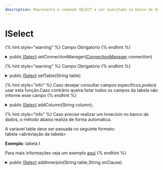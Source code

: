 ```yaml
---
description: Representa o comando SELECT a ser executado no banco de dados
---
```


# ISelect

{% hint style="warning" %}
Campo Obrigatório
{% endhint %}

<details>

<summary>public<a href="iselect.md"> ISelect</a> setConnectionManager(<a href="../../../doc/classes/connectionmanager.md">ConnectionManager</a> connection)</summary>

Define o [ConnectionManager](../../../doc/classes/connectionmanager.md) a ser usado

<mark style="color:red;">**Erros**</mark>:

* <mark style="color:red;">NullPointerException</mark>: Ocorre quando o campo `connection` está nulo ou vazio

</details>

{% hint style="warning" %}
Campo Obrigatório
{% endhint %}

<details>

<summary>public <a href="iselect.md">ISelect</a> setTable(String table)</summary>

Define a tabela a ser consultada no banco de dados

<mark style="color:red;">**Erros**</mark>:

* <mark style="color:red;">NullPointerException</mark>: Ocorre quando o campo `table` está nulo ou vazio

</details>

{% hint style="info" %}
Caso desejar consultar campos especificos,poderá usar esta função.Caso contrário queira listar todos os campos da tabela não informe esse campo
{% endhint %}

<details>

<summary>public <a href="iselect.md">ISelect</a> addColumn(String column);</summary>

Define quais campos serão retornados na consulta no banco de dados

</details>

{% hint style="info" %}
Caso precise realizar um InnerJoin no banco de dados, o método abaixo realiza de forma automática.

A variavel table deve ser passada no seguinte formato:\
tabela \<abreviação da tabela>

**Exemplo**: tabela t

Para mais informações veja um exemplo [aqui](../../exemplos/transacoes/consultando-dados-na-tabela.md#usando-o-innerjoin-na-consulta)
{% endhint %}

<details>

<summary>public <a href="iselect.md">ISelect</a> addInnerjoin(String table,String onClause)</summary>

&#x20;Define a tabela a ser usada no inner join e a clausula on

<mark style="color:red;">**Erros**</mark>:

* <mark style="color:red;">NullPointerException</mark>: Ocorre quando o campo `table` ou quando a `onClause` está nulo ou vazio

</details>


